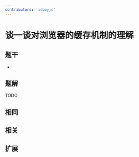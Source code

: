 ```yaml
---
contributors: 'isboyjc'
---
```


# 谈一谈对浏览器的缓存机制的理解

## 题干

- 



## 题解

<!-- ::: details 点我查看题解 -->

  TODO

<!-- ::: -->



## 相同


## 相关


## 扩展

